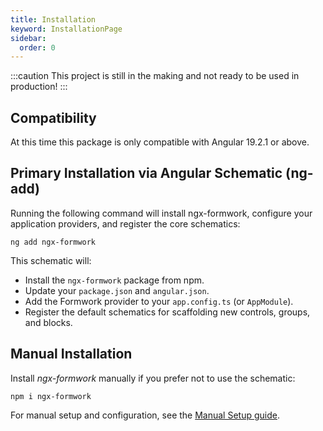 ```yaml
---
title: Installation
keyword: InstallationPage
sidebar:
  order: 0
---
```


:::caution
This project is still in the making and not ready to be used in production!
:::


## Compatibility

At this time this package is only compatible with Angular 19.2.1 or above.

## Primary Installation via Angular Schematic (ng-add)

Running the following command will install ngx-formwork, configure your application providers, and register the core schematics:

```shell
ng add ngx-formwork
```

This schematic will:
- Install the `ngx-formwork` package from npm.
- Update your `package.json` and `angular.json`.
- Add the Formwork provider to your `app.config.ts` (or `AppModule`).
- Register the default schematics for scaffolding new controls, groups, and blocks.

## Manual Installation

Install _ngx-formwork_ manually if you prefer not to use the schematic:

```shell
npm i ngx-formwork
```

For manual setup and configuration, see the [Manual Setup guide](/getting-started/manuel-setup/).
